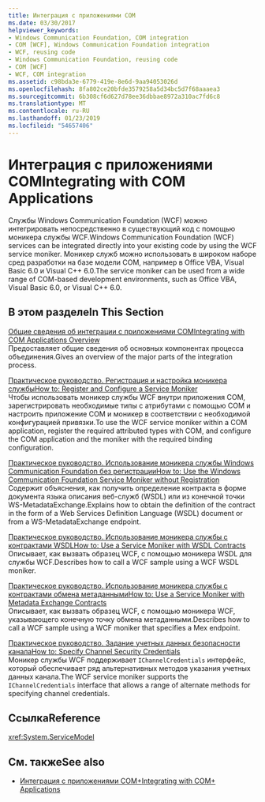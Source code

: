 ```yaml
---
title: Интеграция с приложениями COM
ms.date: 03/30/2017
helpviewer_keywords:
- Windows Communication Foundation, COM integration
- COM [WCF], Windows Communication Foundation integration
- WCF, reusing code
- Windows Communication Foundation, reusing code
- COM [WCF]
- WCF, COM integration
ms.assetid: c98bda3e-6779-419e-8e6d-9aa94053026d
ms.openlocfilehash: 8fa802ce20bfde3579258a5d34bc5d7f68aaaea3
ms.sourcegitcommit: 6b308cf6d627d78ee36dbbae8972a310ac7fd6c8
ms.translationtype: MT
ms.contentlocale: ru-RU
ms.lasthandoff: 01/23/2019
ms.locfileid: "54657406"
---
```

# <a name="integrating-with-com-applications"></a><span data-ttu-id="d4ac4-102">Интеграция с приложениями COM</span><span class="sxs-lookup"><span data-stu-id="d4ac4-102">Integrating with COM Applications</span></span>
<span data-ttu-id="d4ac4-103">Службы Windows Communication Foundation (WCF) можно интегрировать непосредственно в существующий код с помощью моникера службы WCF.</span><span class="sxs-lookup"><span data-stu-id="d4ac4-103">Windows Communication Foundation (WCF) services can be integrated directly into your existing code by using the WCF service moniker.</span></span> <span data-ttu-id="d4ac4-104">Моникер служб можно использовать в широком наборе сред разработки на базе модели COM, например в Office VBA, Visual Basic 6.0 и Visual C++ 6.0.</span><span class="sxs-lookup"><span data-stu-id="d4ac4-104">The service moniker can be used from a wide range of COM-based development environments, such as Office VBA, Visual Basic 6.0, or Visual C++ 6.0.</span></span>  
  
## <a name="in-this-section"></a><span data-ttu-id="d4ac4-105">В этом разделе</span><span class="sxs-lookup"><span data-stu-id="d4ac4-105">In This Section</span></span>  
 [<span data-ttu-id="d4ac4-106">Общие сведения об интеграции с приложениями COM</span><span class="sxs-lookup"><span data-stu-id="d4ac4-106">Integrating with COM Applications Overview</span></span>](../../../../docs/framework/wcf/feature-details/integrating-with-com-applications-overview.md)  
 <span data-ttu-id="d4ac4-107">Предоставляет общие сведения об основных компонентах процесса объединения.</span><span class="sxs-lookup"><span data-stu-id="d4ac4-107">Gives an overview of the major parts of the integration process.</span></span>  
  
 [<span data-ttu-id="d4ac4-108">Практическое руководство. Регистрация и настройка моникера службы</span><span class="sxs-lookup"><span data-stu-id="d4ac4-108">How to: Register and Configure a Service Moniker</span></span>](../../../../docs/framework/wcf/feature-details/how-to-register-and-configure-a-service-moniker.md)  
 <span data-ttu-id="d4ac4-109">Чтобы использовать моникер службы WCF внутри приложения COM, зарегистрировать необходимые типы с атрибутами с помощью COM и настроить приложение COM и моникер в соответствии с необходимой конфигурацией привязки.</span><span class="sxs-lookup"><span data-stu-id="d4ac4-109">To use the WCF service moniker within a COM application, register the required attributed types with COM, and configure the COM application and the moniker with the required binding configuration.</span></span>  
  
 [<span data-ttu-id="d4ac4-110">Практическое руководство. Использование моникера службы Windows Communication Foundation без регистрации</span><span class="sxs-lookup"><span data-stu-id="d4ac4-110">How to: Use the Windows Communication Foundation Service Moniker without Registration</span></span>](../../../../docs/framework/wcf/feature-details/use-the-wcf-service-moniker-without-registration.md)  
 <span data-ttu-id="d4ac4-111">Содержит объяснения, как получить определение контракта в форме документа языка описания веб-служб (WSDL) или из конечной точки WS-MetadataExchange.</span><span class="sxs-lookup"><span data-stu-id="d4ac4-111">Explains how to obtain the definition of the contract in the form of a Web Services Definition Language (WSDL) document or from a WS-MetadataExchange endpoint.</span></span>  
  
 [<span data-ttu-id="d4ac4-112">Практическое руководство. Использование моникера службы с контрактами WSDL</span><span class="sxs-lookup"><span data-stu-id="d4ac4-112">How to: Use a Service Moniker with WSDL Contracts</span></span>](../../../../docs/framework/wcf/feature-details/how-to-use-a-service-moniker-with-wsdl-contracts.md)  
 <span data-ttu-id="d4ac4-113">Описывает, как вызвать образец WCF, с помощью моникера WSDL для службы WCF.</span><span class="sxs-lookup"><span data-stu-id="d4ac4-113">Describes how to call a WCF sample using a WCF WSDL moniker.</span></span>  
  
 [<span data-ttu-id="d4ac4-114">Практическое руководство. Использование моникера службы с контрактами обмена метаданными</span><span class="sxs-lookup"><span data-stu-id="d4ac4-114">How to: Use a Service Moniker with Metadata Exchange Contracts</span></span>](../../../../docs/framework/wcf/feature-details/how-to-use-a-service-moniker-with-metadata-exchange-contracts.md)  
 <span data-ttu-id="d4ac4-115">Описывает, как вызвать образец WCF, с помощью моникера WCF, указывающего конечную точку обмена метаданными.</span><span class="sxs-lookup"><span data-stu-id="d4ac4-115">Describes how to call a WCF sample using a WCF moniker that specifies a Mex endpoint.</span></span>  
  
 [<span data-ttu-id="d4ac4-116">Практическое руководство. Задание учетных данных безопасности канала</span><span class="sxs-lookup"><span data-stu-id="d4ac4-116">How to: Specify Channel Security Credentials</span></span>](../../../../docs/framework/wcf/feature-details/how-to-specify-channel-security-credentials.md)  
 <span data-ttu-id="d4ac4-117">Моникер службы WCF поддерживает `IChannelCredentials` интерфейс, который обеспечивает ряд альтернативных методов указания учетных данных канала.</span><span class="sxs-lookup"><span data-stu-id="d4ac4-117">The WCF service moniker supports the `IChannelCredentials` interface that allows a range of alternate methods for specifying channel credentials.</span></span>  
  
## <a name="reference"></a><span data-ttu-id="d4ac4-118">Ссылка</span><span class="sxs-lookup"><span data-stu-id="d4ac4-118">Reference</span></span>  
 <xref:System.ServiceModel>  
  
## <a name="see-also"></a><span data-ttu-id="d4ac4-119">См. также</span><span class="sxs-lookup"><span data-stu-id="d4ac4-119">See also</span></span>
- [<span data-ttu-id="d4ac4-120">Интеграция с приложениями COM+</span><span class="sxs-lookup"><span data-stu-id="d4ac4-120">Integrating with COM+ Applications</span></span>](../../../../docs/framework/wcf/feature-details/integrating-with-com-plus-applications.md)
